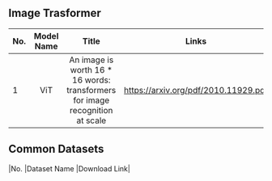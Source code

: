 ## Image Trasformer

|No.  |Model Name |Title |Links |Pub. |Code | 
|-----|:-----:|:-----:|:-----:|:-----:|:---:|
|1|ViT |An image is worth 16 * 16 words: transformers for image recognition at scale |https://arxiv.org/pdf/2010.11929.pdf |ICLR 2021| https://github.com/rwightman/pytorch-image-models|










## Common Datasets
|No. |Dataset Name |Download Link|
